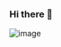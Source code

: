 ### Hi there 👋

![image](https://user-images.githubusercontent.com/41514689/185890150-1345afd2-d689-48e0-9efe-035b070736bc.png)

<!--
**piyumantha-perera/piyumantha-perera** is a ✨ _special_ ✨ repository because its `README.md` (this file) appears on your GitHub profile.

Here are some ideas to get you started:

- 🔭 I’m currently working on ...
- 🌱 I’m currently learning ...
- 👯 I’m looking to collaborate on ...
- 🤔 I’m looking for help with ...
- 💬 Ask me about ...
- 📫 How to reach me: ...
- 😄 Pronouns: ...
- ⚡ Fun fact: ...
-->
